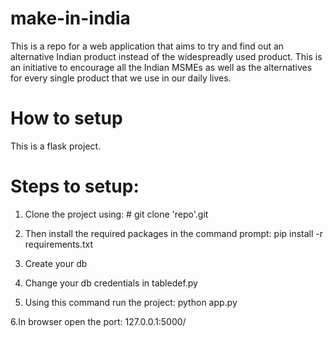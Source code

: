 # make-in-india
This is a repo for a web application that aims to try and find out an alternative Indian product instead of the widespreadly used product. This is an initiative to encourage all the Indian MSMEs as well as the alternatives for every single product that we use in our daily lives.

# How to setup
This is a flask project.
# Steps to setup:
1. Clone the project using: # git clone 'repo'.git

2. Then install the required packages in the command prompt: pip install -r requirements.txt

3. Create your db 

4. Change your db credentials in tabledef.py

5. Using this command run the project: python app.py

6.In browser open the port: 127.0.0.1:5000/
